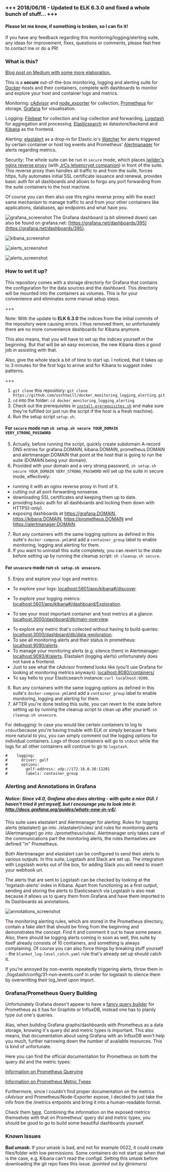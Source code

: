
### +++ 2018/06/16 - Updated to ELK 6.3.0 and fixed a whole bunch of stuff... +++

#### Please let me know, if something is broken, so I can fix it!

If you have any feedback regarding this monitoring/logging/alerting suite, any ideas for improvement, fixes, questions or comments, please feel free to contact me or do a PR!

### What is this?

[Blog post on Medium with some more elaboration.](https://medium.com/@uschtwill/docker-container-and-host-monitoring-logging-in-a-box-e60c45aebcf8#.fd2wd5bup)

This is a **secure** out-of-the-box monitoring, logging and alerting suite for [Docker](https://www.docker.com/)-hosts and their containers, complete with dashboards to monitor and explore your host and container logs and metrics.

Monitoring: [cAdvisor](https://github.com/google/cadvisor) and [node_exporter](https://github.com/prometheus/node_exporter) for collection, [Prometheus](https://prometheus.io/) for storage, [Grafana](http://grafana.org/) for visualisation.

Logging: [Filebeat](https://www.elastic.co/products/beats/filebeat) for collection and log-collection and forwarding, [Logstash](https://www.elastic.co/products/logstash) for aggregation and processing, [Elasticsearch](https://www.elastic.co/products/elasticsearch) as datastore/backend and [Kibana](https://www.elastic.co/products/kibana) as the frontend.

Alerting: [elastalert](https://github.com/Yelp/elastalert) as a drop-in for Elastic.io's [Watcher](https://www.elastic.co/products/watcher) for alerts triggered by certain container or host log events and Prometheus' [Alertmanager](https://github.com/prometheus/alertmanager) for alerts regarding metrics.

Security: The whole suite can be run in `secure` mode, which places [jwilder's nginx reverse proxy](https://github.com/jwilder/nginx-proxy) (with [JrCs letsencrypt companion](https://github.com/JrCs/docker-letsencrypt-nginx-proxy-companion)) in front of the suite. This reverse proxy then handles all traffic to and from the suite, forces https, fully automates initial SSL certificate issuance and renewal, provides basic auth for all dashboards and allows to forgo any port forwarding from the suite containers to the host machine.

Of course you can then also use this nginx reverse proxy with the exact same mechanism to manage traffic to and from your other containers like applications, databases, api endpoints and what have you.

![grafana_screenshot](https://github.com/uschtwill/docker_monitoring_logging/blob/master/screenshots/screenshot_grafana.png "Grafana Screenshot")
The Grafana dashboard (a bit slimmed down) can also be found on grafana.net: [https://grafana.net/dashboards/395](https://grafana.net/dashboards/395).

![kibana_screenshot](https://github.com/uschtwill/docker_monitoring_logging/blob/master/screenshots/screenshot_kibana.png "Kibana Screenshot")

![alerts_screenshot](https://github.com/uschtwill/docker_monitoring_logging/blob/master/screenshots/screenshot_alerts.png "Alerts Screenshot")

![alerts_screenshot](https://github.com/uschtwill/docker_monitoring_logging/blob/master/screenshots/screenshots_slack_alerts.png "Slack Alerts Screenshot")


### How to set it up?

This repository comes with a storage directoriy for Grafana that contains the configuration for the data sources and the dashboard. This directoriy will be mounted into the containers as volumes. This is for your convenience and eliminates some manual setup steps.

+++

Note: With the update to **ELK 6.3.0** the indices from the initial commits of the repository were causing errors. I thus removed them, so unfortunately there are no more convenience dashboards for Kibana anymore.

This also means, that you will have to set up the indices yourself in the beginning. But that will be an easy excercise, the new Kibana does a good job in assisting with that.

Also, give the whole stack a bit of time to start up. I noticed, that it takes up to 3 minutes for the first logs to arrive and for Kibana to suggest index patterns.

+++

1. `git clone` this repository: `git clone https://github.com/uschtwill/docker_monitoring_logging_alerting.git`
2. `cd` into the folder: `cd docker_monitoring_logging_alerting`
3. Check out the prerequisites in [`install-prerequisites.sh`](https://github.com/uschtwill/docker_monitoring_logging_alerting/blob/master/install-prerequisites.sh) and make sure they're fulfilled (or just run the script if the host is a fresh machine).
4. Run the setup script `setup.sh`.

#### For `secure` mode run `sh setup.sh secure YOUR_DOMAIN VERY_STRONG_PASSWORD`

5. Actually, before running the script, quickly create subdomain A-record DNS entries for grafana.DOMAIN, kibana.DOMAIN, prometheus.DOMAIN and alertmanager.DOMAIN that point at the host that is going to run the suite (DOMAIN being your domain).
6. Provided with your domain and a very strong password, `sh setup.sh secure YOUR_DOMAIN VERY_STRONG_PASSWORD` will set up the suite in secure mode, effectively:
  * running it with an nginx reverse proxy in front of it.
  * cutting out all port-forwarding nonsense.
  * downloading SSL certificates and keeping them up to date.
  * providing basic auth for all dashboards and locking them down with HTTPS(-only).
  * exposing dashboards at https://grafana.DOMAIN, https://kibana.DOMAIN, https://prometheus.DOMAIN and https://alertmanager.DOMAIN.
7. Run any containers with the same logging options as defined in this suite's `docker-compose.yml`and add a `container_group` label to enable monitoring, logging and alerting for them.
8. If you want to uninstall this suite completely, you can revert to the state before setting up by running the cleanup script: `sh cleanup.sh secure`.

#### For `unsecure` mode run `sh setup.sh unsecure`.

5. Enjoy and explore your logs and metrics:
  * To explore your logs: <a href="http://localhost:5601/app/kibana#/discover" target="_blank">localhost:5601/app/kibana#/discover</a>.
  - To explore your logging metrics: <a href="http://localhost:5601/app/kibana#/dashboard/Exploration" target="_blank">localhost:5601/app/kibana#/dashboard/Exploration</a>.
  + To see your most important container and host metrics at a glance: <a href="http://localhost:3000/dashboard/db/main-overview" target="_blank">localhost:3000/dashboard/db/main-overview</a>.
  * To explore any metric that's collected without having to build queries: <a href="http://localhost:3000/dashboard/db/data-exploration" target="_blank">localhost:3000/dashboard/db/data-exploration</a>.
  * To see all monitoring alerts and their status in prometheus: <a href="http://localhost:9090/alerts" target="_blank">localhost:9090/alerts</a>.
  * To manage your monitoring alerts (e.g. silence them) in Alertmanager: <a href="http://localhost:9093/#/alerts" target="_blank">localhost:9093/#/alerts</a>. Elastalert (logging alerts) unfortunately does not have a frontend.
  * Just to see what the cAdvisor frontend  looks like (you'll use Grafana for looking at monitoring metrics anyways): <a href="http://localhost:8080/containers/" target="_blank">localhost:8080/containers/</a>
  * To say hello to your Elasticsearch instance: `curl localhost:9200`.
6. Run any containers with the same logging options as defined in this suite's `docker-compose.yml`and add a `container_group` label to enable monitoring, logging and alerting for them.
7. AFTER you're done testing this suite, you can revert to the state before setting up by running the cleanup script to clean up after yourself: `sh cleanup.sh unsecure`.

For debugging: In case you would like certain containers to log to `stdout`because you're having trouble with ELK or simply because it feels more natural to you, you can simply comment out the logging options for individual containers. Logs of those containers will go to `stdout` while the logs for all other containers will continue to go to `logstash`.

```
#    logging:
#      driver: gelf
#      options:
#        gelf-address: udp://172.16.0.38:12201
#        labels: container_group
```

### Alerting and Annotations in Grafana

##### Notice: Since v4.0, Grafana also does alerting - with quite a nice GUI. I haven't tried it yet myself, but I encourage you to look into it: http://docs.grafana.org/guides/whats-new-in-v4/.

This suite uses elastalert and Alertmanager for alerting. Rules for logging alerts (elastalert) go into ./elastalert/rules/ and rules for monitoring alerts (Alertmanager) go into ./prometheus/rules/. Alertmanager only takes care of the communications part the monitoring alerts, the rules themselves are defined "in" Prometheus.

Both Alertmanager and elastalert can be configured to send their alerts to various outputs. In this suite, Logstash and Slack are set up. The integration with Logstash works out of the box, for adding Slack you will need to insert your webhook url.

The alerts that are sent to Logstash can be checked by looking at the 'logstash-alerts' index in Kibana. Apart from functioning as a first output, sending and storing the alerts to Elasticsearch via Logstash is also neat because it allows us to query them from Grafana and have them imported to its Dashboards as annotations.

![annotations_screenshot](https://github.com/uschtwill/docker_monitoring_logging/blob/master/screenshots/screenshot_annotations.png "Annotations Screenshot")

The monitoring alerting rules, which are stored in the Prometheus directory, contain a fake alert that should be firing from the beginning and demonstrates the concept. Find it and comment it out to have some peace. Also, there should be logging alerts coming in soon as well, this suite by itself already consists of 10 containers, and something is always complaining. Of course you can also force things by breaking stuff yourself - the `blanket_log-level_catch.yaml` rule that's already set up should catch it.

If you're annoyed by non-events repeatedly triggering alerts, throw them in ./logstash/config/31-non-events.conf in order for logstash to silence them by overwritting their log_level upon import.


### Grafana/Prometheus Query Building

Unfortunately Grafana doesn't appear to have a [fancy query builder](https://youtu.be/sKNZMtoSHN4?t=2m14s) for Prometheus as it has for Graphite or InfluxDB, instead one has to plainly type out one's queries.

Alas, when building Grafana graphs/dashboards with Prometheus as a data storage, knowing it's query dsl and metric types is important. This also means, that documentation about using Grafana with an InfluxDB won't help you much, further narrowing down the number of available resources. This is kind of unfortunate.

Here you can find the official documentation for Prometheus on both the query dsl and the metric types:


[Information on Prometheus Querying](https://prometheus.io/docs/querying/basics/)

[Information on Prometheus Metric Types](https://prometheus.io/docs/concepts/metric_types/)

Furthermore, since I couldn't find proper documentation on the metrics cAdvisor and Prometheus/Node-Exporter expose, I decided to just take the info from the /metrics entpoints and bring it into a human-readable format.

Check them [here](https://github.com/uschtwill/monitoring-metrics-descriptions). Combining the information on the exposed metrics themselves with that on Prometheus' query dsl and metric types, you should be good to go to build some beautiful dashboards yourself.

### Known Issues

**Bad umask:** If your umask is bad, and not for example 0022, it could create files/folder with low permissions. Some containers do not start up when that is the case, e.g. Kibana can't read the configd. Setting this umask before downloading the git repo fixes this issue. _(pointed out by @riemers)_
